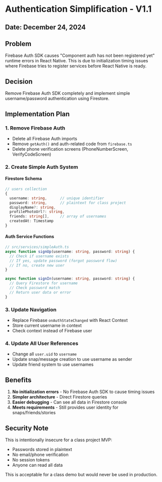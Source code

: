 # Authentication Simplification - V1.1

## Date: December 24, 2024

## Problem
Firebase Auth SDK causes "Component auth has not been registered yet" runtime errors in React Native. This is due to initialization timing issues where Firebase tries to register services before React Native is ready.

## Decision
Remove Firebase Auth SDK completely and implement simple username/password authentication using Firestore.

## Implementation Plan

### 1. Remove Firebase Auth
- Delete all Firebase Auth imports
- Remove `getAuth()` and auth-related code from `firebase.ts`
- Delete phone verification screens (PhoneNumberScreen, VerifyCodeScreen)

### 2. Create Simple Auth System

#### Firestore Schema
```typescript
// users collection
{
  username: string,      // unique identifier
  password: string,      // plaintext for class project
  displayName?: string,
  profilePhotoUrl?: string,
  friends: string[],     // array of usernames
  createdAt: Timestamp
}
```

#### Auth Service Functions
```typescript
// src/services/simpleAuth.ts
async function signUp(username: string, password: string) {
  // Check if username exists
  // If yes, update password (forgot password flow)
  // If no, create new user
}

async function signIn(username: string, password: string) {
  // Query Firestore for username
  // Check password match
  // Return user data or error
}
```

### 3. Update Navigation
- Replace Firebase `onAuthStateChanged` with React Context
- Store current username in context
- Check context instead of Firebase user

### 4. Update All User References
- Change all `user.uid` to `username`
- Update snap/message creation to use username as sender
- Update friend system to use usernames

## Benefits
1. **No initialization errors** - No Firebase Auth SDK to cause timing issues
2. **Simpler architecture** - Direct Firestore queries
3. **Easier debugging** - Can see all data in Firestore console
4. **Meets requirements** - Still provides user identity for snaps/friends/stories

## Security Note
This is intentionally insecure for a class project MVP:
- Passwords stored in plaintext
- No email/phone verification
- No session tokens
- Anyone can read all data

This is acceptable for a class demo but would never be used in production.